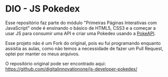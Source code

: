 # DIO - JS Pokedex

Esse repositório faz parte do módulo "Primeiras Páginas Interativas com JavaScript" onde é ensinando o básico de HTML5, CSS3 e a começar a usar JS para consumir uma API e criar uma Pokedex usando a [PokeAPI](https://pokeapi.co/).

Esse projeto não é um Fork do original, pois eu fui programando enquanto assistia as aulas, como não temos a necessidade de fazer um Pull Request, optei por manter os meus arquivos.

O repositório original pode ser encontrado aqui: https://github.com/digitalinnovationone/js-developer-pokedex/